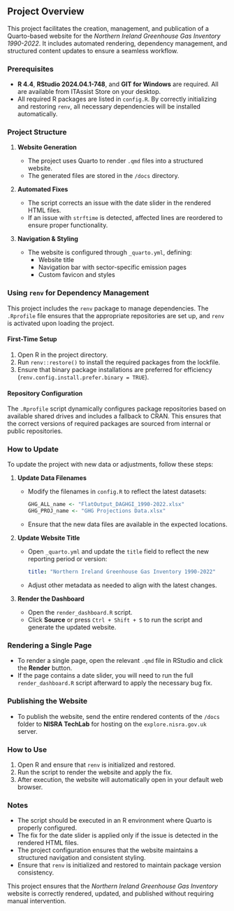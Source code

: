 ## Project Overview

This project facilitates the creation, management, and publication of a Quarto-based website for the *Northern Ireland Greenhouse Gas Inventory 1990-2022*. It includes automated rendering, dependency management, and structured content updates to ensure a seamless workflow.

### Prerequisites

- **R 4.4**, **RStudio 2024.04.1-748**, and **GIT for Windows** are required. All are available from ITAssist Store on your desktop.
- All required R packages are listed in `config.R`. By correctly initializing and restoring `renv`, all necessary dependencies will be installed automatically.

### Project Structure

1. **Website Generation**
   - The project uses Quarto to render `.qmd` files into a structured website.
   - The generated files are stored in the `/docs` directory.

2. **Automated Fixes**
   - The script corrects an issue with the date slider in the rendered HTML files.
   - If an issue with `strftime` is detected, affected lines are reordered to ensure proper functionality.

3. **Navigation & Styling**
   - The website is configured through `_quarto.yml`, defining:
     - Website title
     - Navigation bar with sector-specific emission pages
     - Custom favicon and styles

### Using `renv` for Dependency Management

This project includes the `renv` package to manage dependencies. The `.Rprofile` file ensures that the appropriate repositories are set up, and `renv` is activated upon loading the project.

#### First-Time Setup
1. Open R in the project directory.
2. Run `renv::restore()` to install the required packages from the lockfile.
3. Ensure that binary package installations are preferred for efficiency (`renv.config.install.prefer.binary = TRUE`).

#### Repository Configuration
The `.Rprofile` script dynamically configures package repositories based on available shared drives and includes a fallback to CRAN. This ensures that the correct versions of required packages are sourced from internal or public repositories.

### How to Update

To update the project with new data or adjustments, follow these steps:

1. **Update Data Filenames**
   - Modify the filenames in `config.R` to reflect the latest datasets:
     ```r
     GHG_ALL_name <- "FlatOutput_DAGHGI_1990-2022.xlsx"
     GHG_PROJ_name <- "GHG Projections Data.xlsx"
     ```
   - Ensure that the new data files are available in the expected locations.

2. **Update Website Title**
   - Open `_quarto.yml` and update the `title` field to reflect the new reporting period or version:
     ```yaml
     title: "Northern Ireland Greenhouse Gas Inventory 1990-2022"
     ```
   - Adjust other metadata as needed to align with the latest changes.

3. **Render the Dashboard**
   - Open the `render_dashboard.R` script.
   - Click **Source** or press `Ctrl + Shift + S` to run the script and generate the updated website.

### Rendering a Single Page

- To render a single page, open the relevant `.qmd` file in RStudio and click the **Render** button.
- If the page contains a date slider, you will need to run the full `render_dashboard.R` script afterward to apply the necessary bug fix.

### Publishing the Website

- To publish the website, send the entire rendered contents of the `/docs` folder to **NISRA TechLab** for hosting on the `explore.nisra.gov.uk` server.

### How to Use

1. Open R and ensure that `renv` is initialized and restored.
2. Run the script to render the website and apply the fix.
3. After execution, the website will automatically open in your default web browser.

### Notes

- The script should be executed in an R environment where Quarto is properly configured.
- The fix for the date slider is applied only if the issue is detected in the rendered HTML files.
- The project configuration ensures that the website maintains a structured navigation and consistent styling.
- Ensure that `renv` is initialized and restored to maintain package version consistency.

This project ensures that the *Northern Ireland Greenhouse Gas Inventory* website is correctly rendered, updated, and published without requiring manual intervention.

